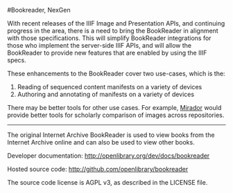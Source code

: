 #Bookreader, NexGen

With recent releases of the IIIF Image and Presentation APIs, and continuing progress in the area, there is a need
to bring the BookReader in alignment with those specifications.  This will simplify BookReader integrations for those 
who implement the server-side IIIF APIs, and will allow the BookReader to provide new features that are enabled by 
using the IIIF specs.

These enhancements to the BookReader cover two use-cases, which is the: 

1.  Reading of sequenced content manifests on a variety of devices
2.  Authoring and annotating of manifests on a variety of devices

There may be better tools for other use cases.  For example, [Mirador](http://github.com/iiif/m2) would provide better tools for scholarly 
comparison of images across repositories. 

---

The original Internet Archive BookReader is used to view books from the Internet Archive
online and can also be used to view other books.

Developer documentation:
http://openlibrary.org/dev/docs/bookreader

Hosted source code:
http://github.com/openlibrary/bookreader

The source code license is AGPL v3, as described in the LICENSE file.
